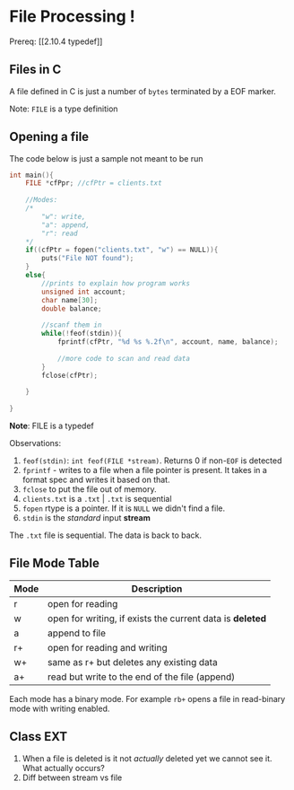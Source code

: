# File Processing !
Prereq: [[2.10.4 typedef]]

## Files in C
A file defined in C is just a number of `bytes` terminated by a EOF marker. 

Note: `FILE` is a type definition

## Opening a file
The code below is just a sample not meant to be run
```c
int main(){
	FILE *cfPpr; //cfPtr = clients.txt
	
	//Modes: 
	/*
		"w": write, 
		"a": append, 
		"r": read
	*/
	if((cfPtr = fopen("clients.txt", "w") == NULL)){
		puts("File NOT found");
	}
	else{
		//prints to explain how program works
		unsigned int account;
		char name[30];
		double balance;
		
		//scanf them in
		while(!feof(stdin)){
			fprintf(cfPtr, "%d %s %.2f\n", account, name, balance);
			
			//more code to scan and read data
		}
		fclose(cfPtr);
		
	}
	
}
```
**Note**: FILE is a typedef

Observations:
1. `feof(stdin)`: `int feof(FILE *stream)`. Returns 0 if non-`EOF` is detected
2. `fprintf` - writes to a file when a file pointer is present. It takes in a format spec and writes it based on that.
3. `fclose` to put the file out of memory.
4. `clients.txt` is a `.txt` | `.txt` is sequential
5. `fopen` rtype is a pointer. If it is `NULL` we didn't find a file. 
6. `stdin` is the *standard* input **stream**

The `.txt` file is sequential. The data is back to back.  

## File Mode Table
| Mode | Description                                                 |
| ---- | ----------------------------------------------------------- |
| r    | open for reading                                            |
| w    | open for writing, if exists the current data is **deleted** |
| a    | append to file                                              |
| r+   | open for reading and writing                                |
| w+   | same as r+ but deletes any existing data                    |
| a+   | read but write to the end of the file (append)              |

Each mode has a binary mode. For example `rb+` opens a file in read-binary mode with writing enabled. 


## Class EXT
1. When a file is deleted is it not *actually* deleted yet we cannot see it. What actually occurs? 
2. Diff between stream vs file